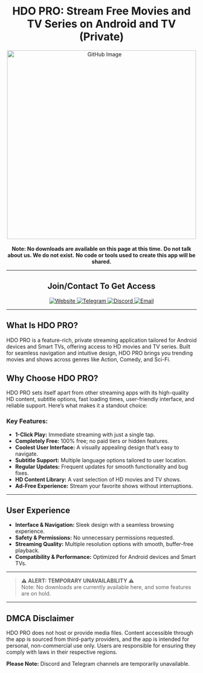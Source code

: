 <h1 align="center">HDO PRO: Stream Free Movies and TV Series on Android and TV (Private)</h1>

<div align="center">
    <img src="https://github.com/user-attachments/assets/f23fcaf8-3da2-4546-9029-ebf0eeee2268" alt="GitHub Image" width="500">
    <br><br>
    <strong>Note: No downloads are available on this page at this time.</strong>  
    <strong>Do not talk about us. We do not exist.</strong>  
    <strong>No code or tools used to create this app will be shared.</strong>
</div>

---

<h2 align="center">Join/Contact To Get Access</h2>

<div align="center">
    <a href="https://hdopro.netlify.app/">
        <img src="https://img.shields.io/badge/Website-Visit-brightgreen" alt="Website">
    </a>
    <a href="#">
        <img src="https://img.shields.io/badge/Telegram-Temporarily_Unavailable-lightgrey" alt="Telegram">
    </a>
    <a href="#">
        <img src="https://img.shields.io/badge/Discord-Temporarily_Unavailable-lightgrey" alt="Discord">
    </a>
    <a href="mailto:hdopro@protonmail.com">
        <img src="https://img.shields.io/badge/Email-Contact-red" alt="Email">
    </a>
</div>

---

## **What Is HDO PRO?**

HDO PRO is a feature-rich, private streaming application tailored for Android devices and Smart TVs, offering access to HD movies and TV series. Built for seamless navigation and intuitive design, HDO PRO brings you trending movies and shows across genres like Action, Comedy, and Sci-Fi.

## **Why Choose HDO PRO?**

HDO PRO sets itself apart from other streaming apps with its high-quality HD content, subtitle options, fast loading times, user-friendly interface, and reliable support. Here’s what makes it a standout choice:

### Key Features:
- **1-Click Play:** Immediate streaming with just a single tap.
- **Completely Free:** 100% free; no paid tiers or hidden features.
- **Coolest User Interface:** A visually appealing design that’s easy to navigate.
- **Subtitle Support:** Multiple language options tailored to user location.
- **Regular Updates:** Frequent updates for smooth functionality and bug fixes.
- **HD Content Library:** A vast selection of HD movies and TV shows.
- **Ad-Free Experience:** Stream your favorite shows without interruptions.

---

## **User Experience**

- **Interface & Navigation:** Sleek design with a seamless browsing experience.
- **Safety & Permissions:** No unnecessary permissions requested.
- **Streaming Quality:** Multiple resolution options with smooth, buffer-free playback.
- **Compatibility & Performance:** Optimized for Android devices and Smart TVs.

---

> **⚠️ ALERT: TEMPORARY UNAVAILABILITY ⚠️**  
> Note: No downloads are currently available here, and some features are on hold.

---

## **DMCA Disclaimer**

HDO PRO does not host or provide media files. Content accessible through the app is sourced from third-party providers, and the app is intended for personal, non-commercial use only. Users are responsible for ensuring they comply with laws in their respective regions.

**Please Note:** Discord and Telegram channels are temporarily unavailable.
